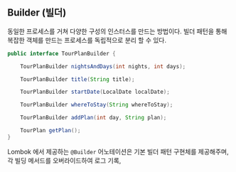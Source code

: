 ## Builder (빌더)

동일한 프로세스를 거쳐 다양한 구성의 인스터스를 만드는 방법이다. 빌더 패턴을 통해 복잡한 객체를 만드는 프로세스를 독립적으로 분리 할 수 있다.

```java
public interface TourPlanBuilder {

    TourPlanBuilder nightsAndDays(int nights, int days);

    TourPlanBuilder title(String title);

    TourPlanBuilder startDate(LocalDate localDate);

    TourPlanBuilder whereToStay(String whereToStay);

    TourPlanBuilder addPlan(int day, String plan);

    TourPlan getPlan();
}
```
Lombok 에서 제공하는 `@Builder` 어노테이션은 기본 빌더 패턴 구현체를 제공해주며, 각 빌딩 메서드를 오버라이드하여 로그 기록, 

